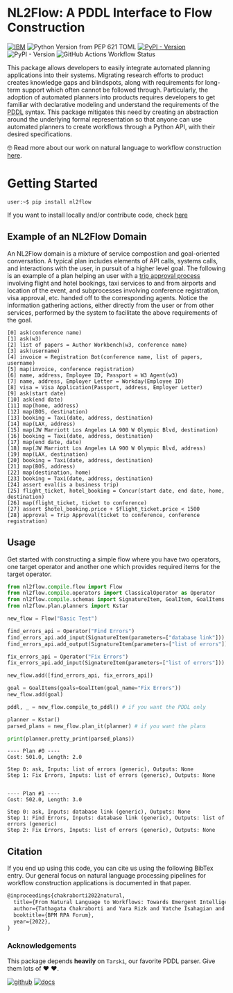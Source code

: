 # NL2Flow: A PDDL Interface to Flow Construction

[![IBM](https://img.shields.io/badge/IBM%20Research-AI-green)](https://research.ibm.com)
![Python Version from PEP 621 TOML](https://img.shields.io/python/required-version-toml?tomlFilePath=https%3A%2F%2Fraw.githubusercontent.com%2FIBM%2Fnl2flow%2Fmain%2Fpyproject.toml)
[![PyPI - Version](https://img.shields.io/pypi/v/kstar-planner?label=kstar&color=purple)](https://github.com/IBM/kstar)
![PyPI - Version](https://img.shields.io/pypi/v/tarski?label=tarski&color=purple)
![GitHub Actions Workflow Status](https://img.shields.io/github/actions/workflow/status/IBM/nl2flow/run-all-tests.yml)

This package allows developers to easily integrate automated planning applications into their systems. Migrating research efforts to product creates knowledge gaps and blindspots, along with requirements for long-term support which often cannot be followed through. Particularly, the adoption of automated planners into products requires developers to get familiar with declarative modeling and understand the requirements of the [PDDL](https://en.wikipedia.org/wiki/Planning_Domain_Definition_Language) syntax. This package mitigates this need by creating an abstraction around the underlying formal representation so that anyone can use automated planners to create workflows through a Python API, with their desired specifications. 

🤓 Read more about our work on natural language to workflow construction [here](https://link.springer.com/chapter/10.1007/978-3-031-16168-1_8).

# Getting Started

```commandline
user:~$ pip install nl2flow
```

If you want to install locally and/or contribute code, check [here](docs/CONTRIBUTING.md)

## Example of an NL2Flow Domain

An NL2Flow domain is a mixture of service compostiion and goal-oriented conversation. A typical plan includes elements of API calls, systems calls, and interactions with the user, in pursuit of 
a higher level goal. The following is an example of a plan helping an user with a [trip approval process](https://github.com/IBM/nl2flow/blob/main/tests/sketch/sample_sketches/06-sketch_with_instantiated_goals.yaml)
involving flight and hotel bookings, taxi services to and from airports and location of the event, and subprocesses involving conference registration, visa approval, etc. handed off to the corresponding agents.
Notice the information gathering actions, either directly from the user or from other services, performed by the system to facilitate the above requirements of the goal.

```
[0] ask(conference name)
[1] ask(w3)
[2] list of papers = Author Workbench(w3, conference name)
[3] ask(username)
[4] invoice = Registration Bot(conference name, list of papers, username)
[5] map(invoice, conference registration)
[6] name, address, Employee ID, Passport = W3 Agent(w3)
[7] name, address, Employer Letter = Workday(Employee ID)
[8] visa = Visa Application(Passport, address, Employer Letter)
[9] ask(start date)
[10] ask(end date)
[11] map(home, address)
[12] map(BOS, destination)
[13] booking = Taxi(date, address, destination)
[14] map(LAX, address)
[15] map(JW Marriott Los Angeles LA 900 W Olympic Blvd, destination)
[16] booking = Taxi(date, address, destination)
[17] map(end date, date)
[18] map(JW Marriott Los Angeles LA 900 W Olympic Blvd, address)
[19] map(LAX, destination)
[20] booking = Taxi(date, address, destination)
[21] map(BOS, address)
[22] map(destination, home)
[23] booking = Taxi(date, address, destination)
[24] assert eval(is a business trip)
[25] flight_ticket, hotel_booking = Concur(start date, end date, home, destination)
[26] map(flight_ticket, ticket to conference)
[27] assert $hotel_booking.price + $flight_ticket.price < 1500
[28] approval = Trip Approval(ticket to conference, conference registration)
``` 

## Usage

Get started with constructing a simple flow where you have two operators, one target operator and another one which provides required items for the target operator.

```python
from nl2flow.compile.flow import Flow
from nl2flow.compile.operators import ClassicalOperator as Operator
from nl2flow.compile.schemas import SignatureItem, GoalItem, GoalItems
from nl2flow.plan.planners import Kstar

new_flow = Flow("Basic Test")

find_errors_api = Operator("Find Errors")
find_errors_api.add_input(SignatureItem(parameters=["database link"]))
find_errors_api.add_output(SignatureItem(parameters=["list of errors"]))

fix_errors_api = Operator("Fix Errors")
fix_errors_api.add_input(SignatureItem(parameters=["list of errors"]))

new_flow.add([find_errors_api, fix_errors_api])

goal = GoalItems(goals=GoalItem(goal_name="Fix Errors"))
new_flow.add(goal)

pddl, _ = new_flow.compile_to_pddl() # if you want the PDDL only

planner = Kstar()
parsed_plans = new_flow.plan_it(planner) # if you want the plans

print(planner.pretty_print(parsed_plans))
```

```commadline
---- Plan #0 ----
Cost: 501.0, Length: 2.0

Step 0: ask, Inputs: list of errors (generic), Outputs: None
Step 1: Fix Errors, Inputs: list of errors (generic), Outputs: None


---- Plan #1 ----
Cost: 502.0, Length: 3.0

Step 0: ask, Inputs: database link (generic), Outputs: None
Step 1: Find Errors, Inputs: database link (generic), Outputs: list of errors (generic)
Step 2: Fix Errors, Inputs: list of errors (generic), Outputs: None
```

## Citation

If you end up using this code, you can cite us using the following BibTex entry. Our general focus on natural language processing pipelines for workflow construction applications is documented in that paper. 

```latex
@inproceedings{chakraborti2022natural,
  title={From Natural Language to Workflows: Towards Emergent Intelligence in Robotic Process Automation},
  author={Tathagata Chakraborti and Yara Rizk and Vatche Isahagian and Burak Aksar and Francesco Fuggitti},
  booktitle={BPM RPA Forum},
  year={2022},
}
```

### Acknowledgements

This package depends **heavily** on `Tarski`, our favorite PDDL parser. Give them lots of :heart: :heart:. 

[![github](https://img.shields.io/badge/GitHub-Tarski-black)](https://github.com/aig-upf/tarski)
[![docs](https://img.shields.io/badge/Docs-Tarski-green)](https://tarski.readthedocs.io)
